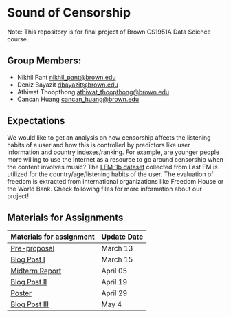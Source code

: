 # **Sound of Censorship**

Note: This repository is for final project of Brown CS1951A Data Science course. 

## **Group Members**:
* Nikhil Pant <a href="nikhil_pant@brown.edu">nikhil_pant@brown.edu</a>
* Deniz Bayazit <a href="deniz_bayazit@brown.edu">dbayazit@brown.edu</a>
* Athiwat Thoopthong <a href="athiwat_thoopthong@brown.edu">athiwat_thoopthong@brown.edu</a>
* Cancan Huang <a href="cancan_huang@brown.edu">cancan_huang@brown.edu</a>

## **Expectations**

We would like to get an analysis on how censorship affects the listening habits of a user and how this is controlled by predictors like user information and ocuntry indexes/ranking. For example, are younger people more willing to use the Internet as a resource to go around censorship when the content involves music? The [LFM-1b dataset](http://www.cp.jku.at/datasets/LFM-1b/) collected from Last FM is utilized for the country/age/listening habits of the user. The evaluation of freedom is extracted from international organizations like Freedom House or the World Bank. Check following files for more information about our project!

## **Materials for Assignments** ##

| Materials for assignment        | Update Date |
| :------------------------------ | :---------- |
| [Pre-proposal](./pre_proposal.pdf) | March 13    |
| [Blog Post I](./Blog_Post_I/Blog_Post_I.md) | March 15 |
| [Midterm Report](./Midterm_Report.pdf)| April 05|
| [Blog Post II](./Blog_Post_II/Blog_Post_II.md)| April 19|
| [Poster](./Sound_of_censorship.pdf) | April 29 |
| [Blog Post III](./Blog_Post_III/Blog_Post_III.md) | May 4 |


